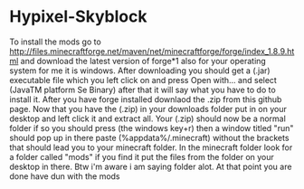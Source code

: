 # Hypixel-Skyblock
To install the mods go to http://files.minecraftforge.net/maven/net/minecraftforge/forge/index_1.8.9.html and download the latest version of forge*1 also for your operating system for me it is windows.
After downloading you should get a (.jar) executable file which you left click on and press Open with... and select (JavaTM platform Se Binary) after that it will say what you have to do to install it.
After you have forge installed downlaod the .zip from this github page.
Now that you have the (.zip) in your downloads folder put in on your desktop and left click it and extract all. 
Your (.zip) should now be a normal folder if so you should press (the windows key+r) then a window titled "run" should pop up in there paste (%appdata%/.minecraft) without the brackets that should lead you to your minecraft folder.
In the minecraft folder look for a folder called "mods" if you find it put the files from the folder on your desktop in there. Btw i'm aware i am saying folder alot.
At that point you are done have dun with the mods 
